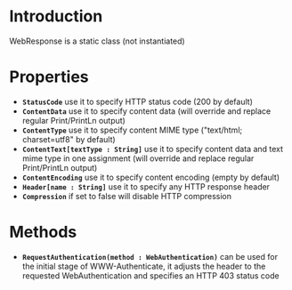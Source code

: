# Introduction #

WebResponse is a static class (not instantiated)

# Properties #

  * **`StatusCode`** use it to specify HTTP status code (200 by default)
  * **`ContentData`** use it to specify content data (will override and replace regular Print/PrintLn output)
  * **`ContentType`** use it to specify content MIME type ("text/html; charset=utf8" by default)
  * **`ContentText[textType : String]`** use it to specify content data and text mime type in one assignment (will override and replace regular Print/PrintLn output)
  * **`ContentEncoding`** use it to specify content encoding (empty by default)
  * **`Header[name : String]`** use it to specify any HTTP response header
  * **`Compression`** if set to false will disable HTTP compression

# Methods #

  * **`RequestAuthentication(method : WebAuthentication)`** can be used for the initial stage of WWW-Authenticate, it adjusts the header to the requested WebAuthentication and specifies an HTTP 403 status code
